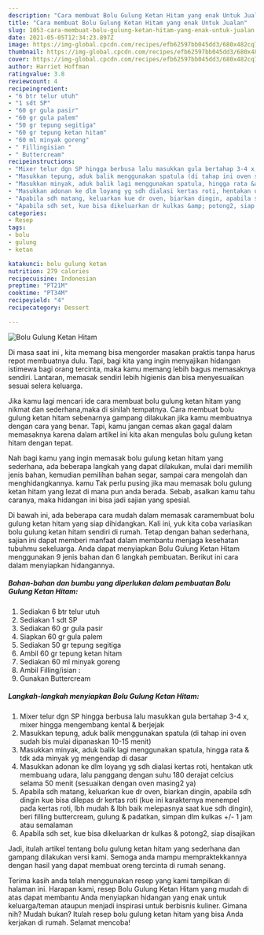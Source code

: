 ```yaml
---
description: "Cara membuat Bolu Gulung Ketan Hitam yang enak Untuk Jualan"
title: "Cara membuat Bolu Gulung Ketan Hitam yang enak Untuk Jualan"
slug: 1053-cara-membuat-bolu-gulung-ketan-hitam-yang-enak-untuk-jualan
date: 2021-05-05T12:34:23.897Z
image: https://img-global.cpcdn.com/recipes/efb62597bb045dd3/680x482cq70/bolu-gulung-ketan-hitam-foto-resep-utama.jpg
thumbnail: https://img-global.cpcdn.com/recipes/efb62597bb045dd3/680x482cq70/bolu-gulung-ketan-hitam-foto-resep-utama.jpg
cover: https://img-global.cpcdn.com/recipes/efb62597bb045dd3/680x482cq70/bolu-gulung-ketan-hitam-foto-resep-utama.jpg
author: Harriet Hoffman
ratingvalue: 3.8
reviewcount: 4
recipeingredient:
- "6 btr telur utuh"
- "1 sdt SP"
- "60 gr gula pasir"
- "60 gr gula palem"
- "50 gr tepung segitiga"
- "60 gr tepung ketan hitam"
- "60 ml minyak goreng"
- " Fillingisian "
- " Buttercream"
recipeinstructions:
- "Mixer telur dgn SP hingga berbusa lalu masukkan gula bertahap 3-4 x, mixer hingga mengembang kental &amp; berjejak"
- "Masukkan tepung, aduk balik menggunakan spatula (di tahap ini oven sudah bis mulai dipanaskan 10-15 menit)"
- "Masukkan minyak, aduk balik lagi menggunakan spatula, hingga rata &amp; tdk ada minyak yg mengendap di dasar"
- "Masukkan adonan ke dlm loyang yg sdh dialasi kertas roti, hentakan utk membuang udara, lalu panggang dengan suhu 180 derajat celcius selama 50 menit (sesuaikan dengan oven masing2 ya)"
- "Apabila sdh matang, keluarkan kue dr oven, biarkan dingin, apabila sdh dingin kue bisa dilepas dr kertas roti (kue ini karakternya menempel pada kertas roti, lbh mudah &amp; lbh baik melepasnya saat kue sdh dingin), beri filling buttercream, gulung &amp; padatkan, simpan dlm kulkas +/- 1 jam atau semalaman"
- "Apabila sdh set, kue bisa dikeluarkan dr kulkas &amp; potong2, siap disajikan"
categories:
- Resep
tags:
- bolu
- gulung
- ketan

katakunci: bolu gulung ketan 
nutrition: 279 calories
recipecuisine: Indonesian
preptime: "PT21M"
cooktime: "PT34M"
recipeyield: "4"
recipecategory: Dessert

---
```



![Bolu Gulung Ketan Hitam](https://img-global.cpcdn.com/recipes/efb62597bb045dd3/680x482cq70/bolu-gulung-ketan-hitam-foto-resep-utama.jpg)

Di masa  saat ini , kita memang bisa mengorder masakan praktis tanpa harus repot membuatnya dulu. Tapi, bagi kita yang ingin menyajikan hidangan istimewa bagi orang tercinta, maka kamu memang lebih bagus memasaknya sendiri. Lantaran, memasak sendiri lebih higienis dan bisa menyesuaikan sesuai selera keluarga.

Jika kamu lagi mencari ide cara membuat bolu gulung ketan hitam yang nikmat dan sederhana,maka di sinilah tempatnya. Cara membuat bolu gulung ketan hitam  sebenarnya gampang dilakukan jika kamu membuatnya dengan cara yang benar. Tapi, kamu jangan cemas akan gagal dalam memasaknya 
karena dalam artikel ini kita akan mengulas bolu gulung ketan hitam dengan tepat.  



Nah bagi kamu yang ingin memasak bolu gulung ketan hitam yang sederhana, ada beberapa langkah yang dapat dilakukan, mulai dari memilih jenis bahan, kemudian pemilihan bahan segar, sampai cara mengolah dan menghidangkannya. kamu Tak perlu pusing jika mau memasak bolu gulung ketan hitam yang lezat di mana pun anda berada. Sebab, asalkan kamu  tahu caranya, maka hidangan ini bisa jadi sajian yang spesial.

Di bawah ini, ada beberapa cara mudah dalam memasak caramembuat bolu gulung ketan hitam yang siap dihidangkan. Kali ini, yuk kita coba variasikan bolu gulung ketan hitam sendiri di rumah. Tetap dengan bahan sederhana, sajian ini dapat memberi manfaat dalam membantu menjaga kesehatan tubuhmu sekeluarga. Anda dapat menyiapkan Bolu Gulung Ketan Hitam menggunakan 9 jenis bahan dan 6 langkah pembuatan. Berikut ini cara dalam menyiapkan hidangannya.

<!--inarticleads1-->

##### Bahan-bahan dan bumbu yang diperlukan dalam pembuatan Bolu Gulung Ketan Hitam:

1. Sediakan 6 btr telur utuh
1. Sediakan 1 sdt SP
1. Sediakan 60 gr gula pasir
1. Siapkan 60 gr gula palem
1. Sediakan 50 gr tepung segitiga
1. Ambil 60 gr tepung ketan hitam
1. Sediakan 60 ml minyak goreng
1. Ambil  Filling/isian :
1. Gunakan  Buttercream




<!--inarticleads2-->

##### Langkah-langkah menyiapkan Bolu Gulung Ketan Hitam:

1. Mixer telur dgn SP hingga berbusa lalu masukkan gula bertahap 3-4 x, mixer hingga mengembang kental &amp; berjejak
1. Masukkan tepung, aduk balik menggunakan spatula (di tahap ini oven sudah bis mulai dipanaskan 10-15 menit)
1. Masukkan minyak, aduk balik lagi menggunakan spatula, hingga rata &amp; tdk ada minyak yg mengendap di dasar
1. Masukkan adonan ke dlm loyang yg sdh dialasi kertas roti, hentakan utk membuang udara, lalu panggang dengan suhu 180 derajat celcius selama 50 menit (sesuaikan dengan oven masing2 ya)
1. Apabila sdh matang, keluarkan kue dr oven, biarkan dingin, apabila sdh dingin kue bisa dilepas dr kertas roti (kue ini karakternya menempel pada kertas roti, lbh mudah &amp; lbh baik melepasnya saat kue sdh dingin), beri filling buttercream, gulung &amp; padatkan, simpan dlm kulkas +/- 1 jam atau semalaman
1. Apabila sdh set, kue bisa dikeluarkan dr kulkas &amp; potong2, siap disajikan




Jadi, itulah artikel tentang  bolu gulung ketan hitam  yang sederhana dan gampang dilakukan versi kami. Semoga anda mampu mempraktekkannya dengan hasil yang dapat membuat oreng tercinta di rumah senang. 

Terima kasih anda telah menggunakan resep yang kami tampilkan di halaman ini. Harapan kami, resep  Bolu Gulung Ketan Hitam yang mudah di atas dapat membantu Anda menyiapkan hidangan yang enak untuk keluarga/teman ataupun menjadi inspirasi untuk berbisnis kuliner. Gimana nih? Mudah bukan? Itulah resep bolu gulung ketan hitam yang bisa Anda kerjakan di rumah. Selamat mencoba!


